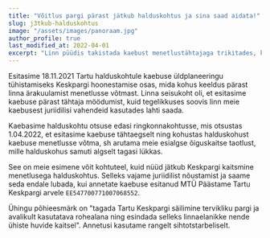```yaml
---
title: "Võitlus pargi pärast jätkub halduskohtus ja sina saad aidata!"
slug: j3tkub-halduskohtus
image: "/assets/images/panoraam.jpg"
author_profile: true
last_modified_at: 2022-04-01
excerpt: "Linn püüdis takistada kaebust menetlustähtajaga trikitades, kuid ringkonnakohus sundis halduskohtu meie kaebuse menetlusse võtma."
---
```


Esitasime 18.11.2021 Tartu halduskohtule kaebuse üldplaneeringu tühistamiseks Keskpargi hoonestamise osas, mida kohus keeldus pärast linna ärakuulamist menetlusse võtmast. Linna seisukoht oli, et esitasime kaebuse pärast tähtaja möödumist, kuid tegelikkuses soovis linn meie kaebusest juriidilisi vahendeid kasutades lahti saada.

Kaebasime halduskohtu otsuse edasi ringkonnakohtusse, mis otsustas 1.04.2022, et esitasime kaebuse tähtaegselt ning kohustas halduskohust kaebuse menetlusse võtma, sh arutama meie esialgse õiguskaitse taotlust, mille halduskohus samuti algselt tagasi lükkas.

See on meie esimene võit kohtuteel, kuid nüüd jätkub Keskpargi kaitsmine menetlusega halduskohtus. Selleks vajame juriidilist nõustamist ja saame seda endale lubada, kui annetate kaebuse esitanud MTÜ Päästame Tartu Keskpargi arvele `EE547700771007068552`.

Ühingu põhieesmärk on "tagada Tartu Keskpargi säilimine tervikliku pargi ja avalikult kasutatava rohealana ning esindada selleks linnaelanikke nende ühiste huvide kaitsel". Annetusi kasutame rangelt sihtotstarbeliselt.
